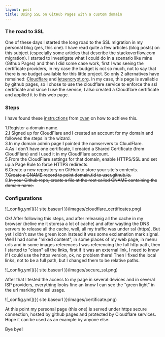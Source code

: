 ```yaml
---
layout: post
title: Using SSL on GitHub Pages with a custom domain
---
```


### The road to SSL

One of these days I started the long road to the SSL migration in my personal blog (yes, this one). 
I have read quite a few articles (blog posts) on this subject (especially some articles that describe the stackoverflow.com migration). I started to investigate what I could do in a scenario like mine (Github Pages) and then I did some case work, first I was seeing the certificate providers, in my case the budget is not so much, not to say that there is no budget available for this little project. So only 2 alternatives have remained: [Cloudflare](https://www.cloudflare.com/) and [letsencrypt.org](https://letsencrypt.org/). In my case, this page is available by github pages, so I chose to use the cloudflare service to enforce the ssl certificate and since I use the service, I also created a Cloudflare certificate and applied it to this web page.

### Steps

I have found these [instructions](https://gist.github.com/cvan/8630f847f579f90e0c014dc5199c337b) from [cvan](https://github.com/cvan/) on how to achieve this.


1.<strike>Register a domain name.</strike><br />
2.I Signed up for CloudFlare and I created an account for my domain and followed the steps in the wizard.<br />
3.In my domain admin page I pointed the namservers to CloudFlare.<br />
4.As I don't have one certificate, I created a Shared Certificate (from CloudFlare) and I used it in my CloudFlare account.<br />
5.From the CloudFlare settings for that domain, enable HTTPS/SSL and set up a Page Rule to force HTTPS redirects.<br />
6.<strike>Create a new repository on GitHub to store your site's contents.</strike><br />
7.<strike>Create a CNAME record to point domain.tld to user.github.io.</strike><br />
8.<strike>In your Github repo, create a file at the root called CNAME containing the domain name.</strike><br />


### Configurations

![_config.yml]({{ site.baseurl }}/images/cloudflare_certificates.png)

Ok! After following this steps, and after releasnig all the cache in my browser (belive me it storesa a lot of cache) and after wayting the DNS servers to release all the cache, well, all my traffic was under ssl (https). But yet I didn't saw the green icon instead it was some exclamation mark signal. Well I had some "mixed content", in some places of my web page, in menu urls and in some images references I was referencing the full http path, then I started to "clean" all the links, first if it was an external link, I need to know if I could use the https version, ok, no problem there! Then I fixed the local links, not to be a full path, but I changed them to be relative paths.

![_config.yml]({{ site.baseurl }}/images/secure_ssl.png)

After that I tested the access to my page in several devices and in several ISP providers, everything looks fine an know I can see the "green light" in the url marking the ssl usage.

![_config.yml]({{ site.baseurl }}/images/certificate.png)

At this point my personal page (this one) is served under https secure connection, hosted by github pages and protected by Cloudflare services. Hope it can be used as an example by anyone else.

Bye bye!

